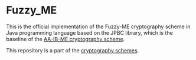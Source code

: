 # Fuzzy_ME

This is the official implementation of the Fuzzy-ME cryptography scheme in Java programming language based on the JPBC library, which is the baseline of the [AA-IB-ME cryptography scheme](https://github.com/BatchClayderman/AA-IB-ME). 

This repository is a part of the [cryptography schemes](https://github.com/BatchClayderman/Cryptography-Schemes). 
